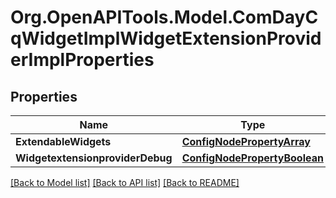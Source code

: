 # Org.OpenAPITools.Model.ComDayCqWidgetImplWidgetExtensionProviderImplProperties
## Properties

Name | Type | Description | Notes
------------ | ------------- | ------------- | -------------
**ExtendableWidgets** | [**ConfigNodePropertyArray**](ConfigNodePropertyArray.md) |  | [optional] 
**WidgetextensionproviderDebug** | [**ConfigNodePropertyBoolean**](ConfigNodePropertyBoolean.md) |  | [optional] 

[[Back to Model list]](../README.md#documentation-for-models) [[Back to API list]](../README.md#documentation-for-api-endpoints) [[Back to README]](../README.md)


